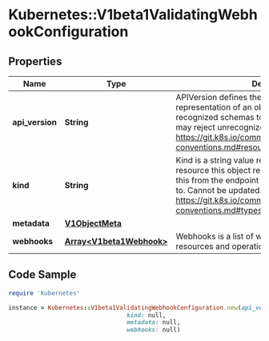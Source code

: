 # Kubernetes::V1beta1ValidatingWebhookConfiguration

## Properties

Name | Type | Description | Notes
------------ | ------------- | ------------- | -------------
**api_version** | **String** | APIVersion defines the versioned schema of this representation of an object. Servers should convert recognized schemas to the latest internal value, and may reject unrecognized values. More info: https://git.k8s.io/community/contributors/devel/api-conventions.md#resources | [optional] 
**kind** | **String** | Kind is a string value representing the REST resource this object represents. Servers may infer this from the endpoint the client submits requests to. Cannot be updated. In CamelCase. More info: https://git.k8s.io/community/contributors/devel/api-conventions.md#types-kinds | [optional] 
**metadata** | [**V1ObjectMeta**](V1ObjectMeta.md) |  | [optional] 
**webhooks** | [**Array&lt;V1beta1Webhook&gt;**](V1beta1Webhook.md) | Webhooks is a list of webhooks and the affected resources and operations. | [optional] 

## Code Sample

```ruby
require 'Kubernetes'

instance = Kubernetes::V1beta1ValidatingWebhookConfiguration.new(api_version: null,
                                 kind: null,
                                 metadata: null,
                                 webhooks: null)
```


